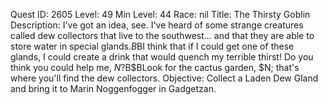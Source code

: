 Quest ID: 2605
Level: 49
Min Level: 44
Race: nil
Title: The Thirsty Goblin
Description: I've got an idea, see. I've heard of some strange creatures called dew collectors that live to the southwest... and that they are able to store water in special glands.$B$BI think that if I could get one of these glands, I could create a drink that would quench my terrible thirst! Do you think you could help me, $N?$B$BLook for the cactus garden, $N; that's where you'll find the dew collectors.
Objective: Collect a Laden Dew Gland and bring it to Marin Noggenfogger in Gadgetzan.
